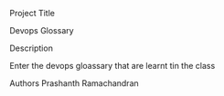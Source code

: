 Project Title

Devops Glossary

Description

Enter the devops gloassary that are learnt tin the class

Authors
Prashanth Ramachandran



